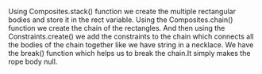 Using Composites.stack() function we create the multiple rectangular bodies and store it in the rect variable. Using the Composites.chain() function we create the chain of the rectangles. And then using the Constraints.create() we add the constraints to the chain which connects all the bodies of the chain together like we have string in a necklace. We have the break() function which helps us to break the chain.It simply makes the rope body null.